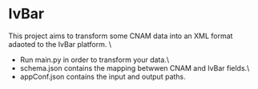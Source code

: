 # IvBar
This project aims to transform some CNAM data into an XML format adaoted to the IvBar platform. \

- Run main.py in order to transform your data.\
- schema.json contains the mapping betwwen CNAM and IvBar fields.\
- appConf.json contains the input and output paths.
